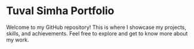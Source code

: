 # Tuval Simha Portfolio

Welcome to my GitHub repository! This is where I showcase my projects, skills, and achievements. Feel free to explore and get to know more about my work.
